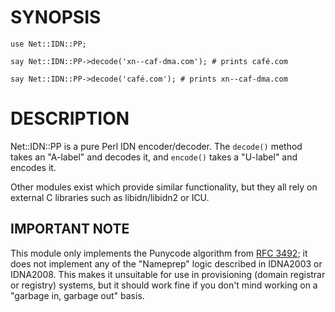 # SYNOPSIS

    use Net::IDN::PP;

    say Net::IDN::PP->decode('xn--caf-dma.com'); # prints café.com

    say Net::IDN::PP->decode('café.com'); # prints xn--caf-dma.com

# DESCRIPTION

Net::IDN::PP is a pure Perl IDN encoder/decoder. The `decode()` method takes an
"A-label" and decodes it, and `encode()` takes a "U-label" and encodes it.

Other modules exist which provide similar functionality, but they all rely on
external C libraries such as libidn/libidn2 or ICU.

## IMPORTANT NOTE

This module only implements the Punycode algorithm from
[RFC 3492](https://www.rfc-editor.org/rfc/rfc3492.html); it does not implement
any of the "Nameprep" logic described in IDNA2003 or IDNA2008. This makes it
unsuitable for use in provisioning (domain registrar or registry) systems, but
it should work fine if you don't mind working on a "garbage in, garbage out"
basis.
